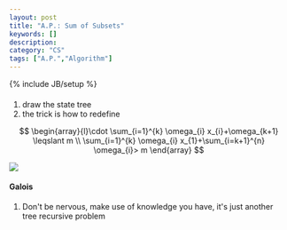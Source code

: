 ```yaml
---
layout: post
title: "A.P.: Sum of Subsets"
keywords: []
description: 
category: "CS"
tags: ["A.P.","Algorithm"]
---
```

{% include JB/setup %}


####
1. draw the state tree
2. the trick is how to redefine 

$$
\begin{array}{l}\cdot \sum_{i=1}^{k} \omega_{i} x_{i}+\omega_{k+1} \leqslant m
\\ \sum_{i=1}^{k} \omega_{i} x_{1}+\sum_{i=k+1}^{n} \omega_{i}> m \end{array}
$$

<img src="{{IMAGE_PATH}}/computer-science-algorithm-problem-sum-of-subset.png">


#### Galois
1. Don't be nervous, make use of knowledge you have, it's just another tree
   recursive problem


